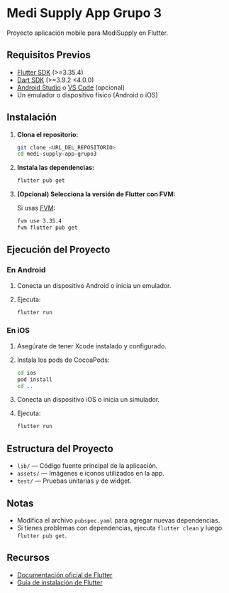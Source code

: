 # Medi Supply App Grupo 3

Proyecto aplicación mobile para MediSupply en Flutter.

## Requisitos Previos

- [Flutter SDK](https://docs.flutter.dev/get-started/install) (>=3.35.4)
- [Dart SDK](https://dart.dev/get-dart) (>=3.9.2 <4.0.0)
- [Android Studio](https://developer.android.com/studio) o [VS Code](https://code.visualstudio.com/) (opcional)
- Un emulador o dispositivo físico (Android o iOS)

## Instalación

1. **Clona el repositorio:**

   ```bash
   git clone <URL_DEL_REPOSITORIO>
   cd medi-supply-app-grupo3
   ```

2. **Instala las dependencias:**

   ```bash
   flutter pub get
   ```

3. **(Opcional) Selecciona la versión de Flutter con FVM:**

   Si usas [FVM](https://fvm.app/):

   ```bash
   fvm use 3.35.4
   fvm flutter pub get
   ```

## Ejecución del Proyecto

### En Android

1. Conecta un dispositivo Android o inicia un emulador.
2. Ejecuta:

   ```bash
   flutter run
   ```

### En iOS

1. Asegúrate de tener Xcode instalado y configurado.
2. Instala los pods de CocoaPods:

   ```bash
   cd ios
   pod install
   cd ..
   ```

3. Conecta un dispositivo iOS o inicia un simulador.
4. Ejecuta:

   ```bash
   flutter run
   ```

## Estructura del Proyecto

- `lib/` — Código fuente principal de la aplicación.
- `assets/` — Imágenes e íconos utilizados en la app.
- `test/` — Pruebas unitarias y de widget.

## Notas

- Modifica el archivo `pubspec.yaml` para agregar nuevas dependencias.
- Si tienes problemas con dependencias, ejecuta `flutter clean` y luego `flutter pub get`.

## Recursos

- [Documentación oficial de Flutter](https://docs.flutter.dev/)
- [Guía de instalación de Flutter](https://docs.flutter.dev/get-started/install)

